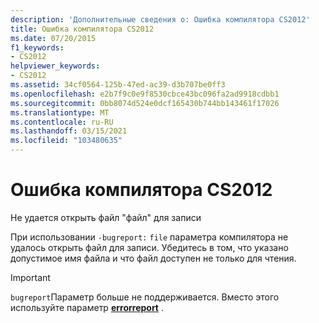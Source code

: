 ```yaml
---
description: 'Дополнительные сведения о: Ошибка компилятора CS2012'
title: Ошибка компилятора CS2012
ms.date: 07/20/2015
f1_keywords:
- CS2012
helpviewer_keywords:
- CS2012
ms.assetid: 34cf0564-125b-47ed-ac39-d3b707be0ff3
ms.openlocfilehash: e2b7f9c0e9f8530cbce43bc096fa2ad9918cdbb1
ms.sourcegitcommit: 0bb8074d524e0dcf165430b744bb143461f17026
ms.translationtype: MT
ms.contentlocale: ru-RU
ms.lasthandoff: 03/15/2021
ms.locfileid: "103480635"
---
```

# <a name="compiler-error-cs2012"></a>Ошибка компилятора CS2012

Не удается открыть файл "файл" для записи  
  
При использовании `-bugreport:` `file` параметра компилятора не удалось открыть файл для записи. Убедитесь в том, что указано допустимое имя файла и что файл доступен не только для чтения.

> [!IMPORTANT]
> `bugreport`Параметр больше не поддерживается. Вместо этого используйте параметр [**errorreport**](../language-reference/compiler-options/advanced.md#errorreport) .
